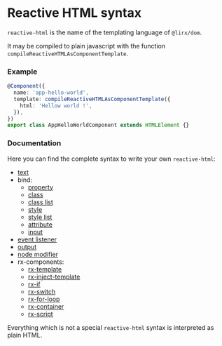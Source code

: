 # Reactive HTML syntax

`reactive-html` is the name of the templating language of `@lirx/dom`.

It may be compiled to plain javascript with the function `compileReactiveHTMLAsComponentTemplate`.

### Example

[//]: # (TODO)

```ts
@Component({
  name: 'app-hello-world',
  template: compileReactiveHTMLAsComponentTemplate({
    html: 'Hellow world !',
  }),
})
export class AppHelloWorldComponent extends HTMLElement {}
```


### Documentation

Here you can find the complete syntax to write your own `reactive-html`:

- [text](reactive-text.md)
- bind:
  - [property](attributes/bind/reactive-property.md)
  - [class](attributes/bind/reactive-class.md)
  - [class list](attributes/bind/reactive-class-list.md)
  - [style](attributes/bind/reactive-style.md)
  - [style list](attributes/bind/reactive-style-list.md)
  - [attribute](attributes/bind/reactive-attribute.md)
  - [input](attributes/bind/reactive-input.md)
- [event listener](attributes/event/event-listener.md)
- [output](attributes/event/reactive-output.md)
- [node modifier](attributes/modifier/node-modifier.md)
- rx-components:
  - [rx-template](rx-components/rx-template.md)
  - [rx-inject-template](rx-components/rx-inject-template.md)
  - [rx-if](rx-components/rx-if.md)
  - [rx-switch](rx-components/rx-switch.md)
  - [rx-for-loop](rx-components/rx-for-loop.md)
  - [rx-container](rx-components/rx-container.md)
  - [rx-script](rx-components/rx-script.md)


Everything which is not a special `reactive-html` syntax is interpreted as plain HTML.
